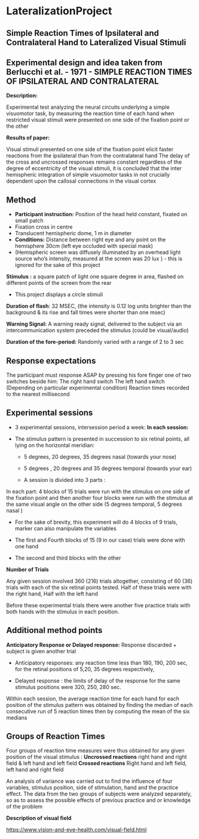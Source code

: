 # LateralizationProject
## Simple Reaction Times of Ipsilateral and Contralateral Hand to Lateralized Visual Stimuli 

## Experimental design and idea taken from Berlucchi et al. - 1971 - SIMPLE REACTION TIMES OF IPSILATERAL AND CONTRALATERAL

**Description:**

Experimental test analyzing the neural circuits underlying a simple visuomotor task, by measuring the reaction time of each hand when restricted visual stimuli were presented on one side of the fixation point or the other  

**Results of paper:** 

Visual stimuli presented on one side of the fixation point elicit faster reactions from the ipsilateral than from the contralateral hand 
The delay of the cross and uncrossed responses remains constant regardless of the degree of eccentricity of the visual stimuli, it is concluded that the inter hemispheric integration of simple visuomotor tasks in not crucially dependent upon the callosal connections in the visual cortex 

## Method

* **Participant instruction:**  Position of the head held constant, fixated on small patch 
* Fixation cross in centre
* Translucent hemispheric dome, 1 m in diameter
* **Conditions:** Distance between right eye and any point on the hemisphere 30cm (left eye occluded with special mask)
* (Hemispheric screen was diffusely illuminated by an overhead light source who’s intensity, measured at the screen was 20 lux ) - this is ignored for the sake of this project


**Stimulus :** a square patch of light one square degree in area, flashed on different points of the screen from the rear

* This project displays a circle stimuli 

**Duration of flash**: 32 MSEC, (the intensity is 0.12 log units brighter than the background & its rise and fall times were shorter than one msec)

**Warning Signal:** A warning ready signal, delivered to the subject via an intercommunication system preceded the stimulus (could be visual/audio) 

**Duration of the fore-period:**  Randomly varied with a range of 2 to 3 sec

## Response expectations

The participant must response ASAP by pressing his fore finger one of two switches beside him:
The right hand switch 
The left hand switch 
(Depending on particular experimental condition)
Reaction times recorded to the nearest millisecond 


## Experimental sessions 

* 3 experimental sessions, intersession period a week:
**In each session:** 
* The stimulus pattern is presented in succession to six retinal points, all lying on the horizontal meridian: 

	* 5 degrees, 20 degrees, 35 degrees nasal (towards your nose)

	* 5 degrees , 20 degrees and 35 degrees temporal (towards your ear)

	* A session is divided into 3 parts :

In each part:  4 blocks of 15 trials were run with the stimulus on one side of the fixation point and then another four blocks were run with the stimulus at the same visual angle on the other side (5 degrees temporal, 5 degrees nasal )

* For the sake of brevity, this experiment will do 4 blocks of 9 trials, marker can also manipulate the variables 

* The first and Fourth blocks of 15 (9 in our case) trials were done with one hand 

* The second and third blocks with the other


**Number of Trials** 

Any given session involved 360 (216) trials altogether, consisting of 60 (36) trials with each of the six retinal points tested. 
Half of these trials were with the right hand,
Half with the left hand 

Before these experimental trials there were another five practice trials with both hands with the stimulus in each position. 


## Additional method points


**Anticipatory Response or Delayed response:** Response discarded + subject is given another trial 

* Anticipatory responses: any reaction time less than 180, 190, 200 sec, for the retinal positions of 5,20, 35 degrees respectively, 

* Delayed response : the limits of delay of the response for the same stimulus positions were 320, 250, 280 sec. 


Within each session, the average reaction time for each hand for each position of the stimulus pattern was obtained by finding the median of each consecutive run of 5 reaction times then by computing the mean of the six medians 


## Groups of Reaction Times 
Four groups of reaction time measures were thus obtained for any given position of the visual stimulus :
**Uncrossed reactions**
right hand and right field & left hand and left field 
**Crossed reactions**
Right hand and left field, left hand and right field 

An analysis of variance was carried out to find the influence of four variables, stimulus position, side of stimulation, hand and the practice effect. The data from the two groups of subjects were analyzed separately, so as to assess the possible effects of previous practice and or knowledge of the problem

**Description of visual field** 

https://www.vision-and-eye-health.com/visual-field.html 

